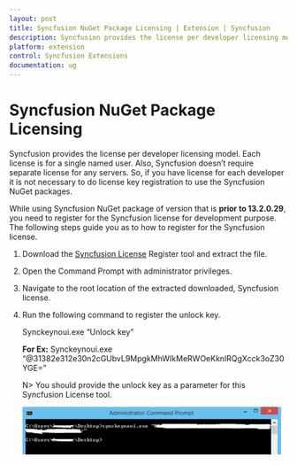 ```yaml
---
layout: post
title: Syncfusion NuGet Package Licensing | Extension | Syncfusion
description: Syncfusion provides the license per developer licensing model. Each license is for a single named user. Also, Syncfusion doesn’t require separate license for any servers. So, if you have license for each developer it is not necessary to do license key registration to use the Syncfusion NuGet packages 
platform: extension
control: Syncfusion Extensions
documentation: ug
---
```


# Syncfusion NuGet Package Licensing 

Syncfusion provides the license per developer licensing model. Each license is for a single named user. Also, Syncfusion doesn’t require separate license for any servers. So, if you have license for each developer it is not necessary to do license key registration to use the Syncfusion NuGet packages. 

While using Syncfusion NuGet package of version that is **prior to 13.2.0.29**, you need to register for the Syncfusion license for development purpose. The following steps guide you as to how to register for the Syncfusion license.

1. Download the [Syncfusion License](http://files2.syncfusion.com/Installs/Support/KB/RegisterProductkeyinBuildMachine.zip) Register tool and extract the file. 
2. Open the Command Prompt with administrator privileges.
3. Navigate to the root location of the extracted downloaded, Syncfusion license.
4. Run the following command to register the unlock key.

   Synckeynoui.exe “Unlock key”

   **For Ex:** Synckeynoui.exe “@31382e312e30n2cGUbvL9MpgkMhWIkMeRWOeKknlRQgXcck3oZ30YGE=”

   N> You should provide the unlock key as a parameter for this Syncfusion License tool.

   ![Command for register the Syncfusion unlock key](Register-the-Syncfusion-License-key_images/Register-the-Syncfusion-License-key-img1.png)



